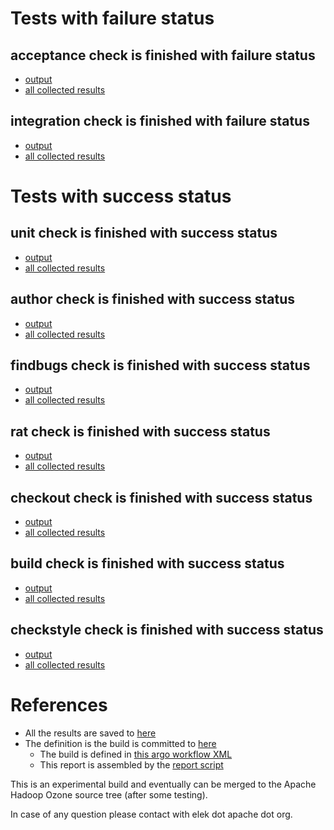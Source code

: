 # Tests with failure status

## acceptance check is finished with failure status

   * [output](https://raw.githubusercontent.com/elek/ozone-ci/master/byscane/byscane-nightly-20191002-scrwb/acceptance/output.log)
   * [all collected results](https://github.com/elek/ozone-ci/tree/master/byscane/byscane-nightly-20191002-scrwb/acceptance)


## integration check is finished with failure status

   * [output](https://raw.githubusercontent.com/elek/ozone-ci/master/byscane/byscane-nightly-20191002-scrwb/integration/output.log)
   * [all collected results](https://github.com/elek/ozone-ci/tree/master/byscane/byscane-nightly-20191002-scrwb/integration)



# Tests with success status

## unit check is finished with success status

   * [output](https://raw.githubusercontent.com/elek/ozone-ci/master/byscane/byscane-nightly-20191002-scrwb/unit/output.log)
   * [all collected results](https://github.com/elek/ozone-ci/tree/master/byscane/byscane-nightly-20191002-scrwb/unit)


## author check is finished with success status

   * [output](https://raw.githubusercontent.com/elek/ozone-ci/master/byscane/byscane-nightly-20191002-scrwb/author/output.log)
   * [all collected results](https://github.com/elek/ozone-ci/tree/master/byscane/byscane-nightly-20191002-scrwb/author)


## findbugs check is finished with success status

   * [output](https://raw.githubusercontent.com/elek/ozone-ci/master/byscane/byscane-nightly-20191002-scrwb/findbugs/output.log)
   * [all collected results](https://github.com/elek/ozone-ci/tree/master/byscane/byscane-nightly-20191002-scrwb/findbugs)


## rat check is finished with success status

   * [output](https://raw.githubusercontent.com/elek/ozone-ci/master/byscane/byscane-nightly-20191002-scrwb/rat/output.log)
   * [all collected results](https://github.com/elek/ozone-ci/tree/master/byscane/byscane-nightly-20191002-scrwb/rat)


## checkout check is finished with success status

   * [output](https://raw.githubusercontent.com/elek/ozone-ci/master/byscane/byscane-nightly-20191002-scrwb/checkout/output.log)
   * [all collected results](https://github.com/elek/ozone-ci/tree/master/byscane/byscane-nightly-20191002-scrwb/checkout)


## build check is finished with success status

   * [output](https://raw.githubusercontent.com/elek/ozone-ci/master/byscane/byscane-nightly-20191002-scrwb/build/output.log)
   * [all collected results](https://github.com/elek/ozone-ci/tree/master/byscane/byscane-nightly-20191002-scrwb/build)


## checkstyle check is finished with success status

   * [output](https://raw.githubusercontent.com/elek/ozone-ci/master/byscane/byscane-nightly-20191002-scrwb/checkstyle/output.log)
   * [all collected results](https://github.com/elek/ozone-ci/tree/master/byscane/byscane-nightly-20191002-scrwb/checkstyle)




# References

 * All the results are saved to [here](https://github.com/elek/ozone-ci/tree/master/byscane/byscane-nightly-20191002-scrwb/)
 * The definition is the build is committed to [here](https://github.com/elek/argo-ozone)
    * The build is defined in [this argo workflow XML](https://github.com/elek/argo-ozone/blob/master/ozone-build.yaml)
    * This report is assembled by the [report script](https://github.com/elek/argo-ozone/blob/master/scripts/report.sh)

This is an experimental build and eventually can be merged to the Apache Hadoop Ozone source tree (after some testing).

In case of any question please contact with elek dot apache dot org.
